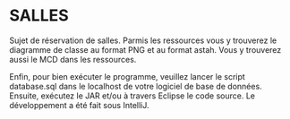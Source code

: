 # SALLES

Sujet de réservation de salles.
Parmis les ressources vous y trouverez le diagramme de classe au format PNG et au format astah.
Vous y trouverez aussi le MCD dans les ressources.

Enfin, pour bien exécuter le programme, veuillez lancer le script database.sql dans le localhost de votre logiciel de base de données.
Ensuite, exécutez le JAR et/ou à travers Eclipse le code source.
Le développement a été fait sous IntelliJ.